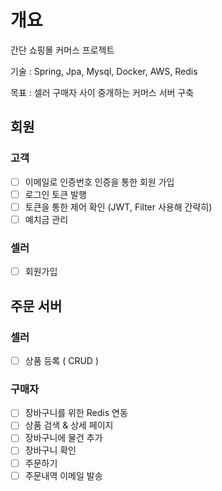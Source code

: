 # 개요
간단 쇼핑몰 커머스 프로젝트

기술 : Spring, Jpa, Mysql, Docker, AWS, Redis

목표 : 셀러 구매자 사이 중개하는 커머스 서버 구축


## 회원

### 고객
  - [ ] 이메일로 인증번호 인증을 통한 회원 가입
  - [ ] 로그인 토큰 발행
  - [ ] 토큰을 통한 제어 확인 (JWT, Filter 사용해 간략히)
  - [ ] 예치금 관리

### 셀러
  - [ ] 회원가입


## 주문 서버

### 셀러
  - [ ] 상품 등록 ( CRUD )

### 구매자
  - [ ] 장바구니를 위한 Redis 연동
  - [ ] 상품 검색 & 상세 페이지
  - [ ] 장바구니에 물건 추가
  - [ ] 장바구니 확인
  - [ ] 주문하기
  - [ ] 주문내역 이메일 발송
